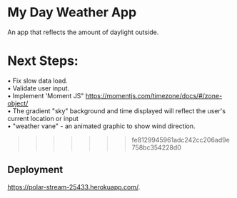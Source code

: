 # My Day Weather App

An app that reflects the amount of daylight outside.

# Next Steps:
• Fix slow data load. <br>
• Validate user input.<br>
• Implement 'Moment JS"    https://momentjs.com/timezone/docs/#/zone-object/ <br>
• The gradient "sky" background and time displayed will reflect the user's current location or input<br>
• "weather vane" - an animated graphic to show wind direction.<br>
>>>>>>> fe8129945961adc242cc206ad9e758bc354228d0

## Deployment

https://polar-stream-25433.herokuapp.com/.
